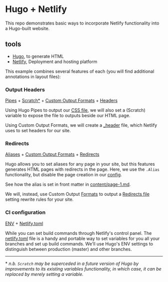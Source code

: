 # Hugo + Netlify

This repo demonstrates basic ways to incorporate Netlify functionality into a Hugo-built website.

## tools

 - [Hugo](http://gohugo.io/), to generate HTML
 - [Netlify](https://www.netlify.com/), Deployment and hosting platform


This example combines several features of each (you will find additional annotations in layout files):

### Output Headers

[Pipes](https://gohugo.io/hugo-pipes/) + [Scratch*](https://gohugo.io/functions/scratch/) + [Custom Output Formats](https://gohugo.io/templates/output-formats) + [Headers](https://www.netlify.com/docs/headers-and-basic-auth/)

Using Hugo Pipes to output our [CSS file](/layouts/partials/head.html), we will also set a (Scratch) variable to expose the file to outputs beside our HTML page.

Using Custom Output Formats, we will create a [_header](/layouts/index.headers) file, which Netlify uses to set headers for our site.


### Redirects

[Aliases](https://gohugo.io/content-management/urls/) + [Custom Output Formats](https://gohugo.io/templates/output-formats) + [Redirects](https://www.netlify.com/docs/redirects/)

Hugo allows you to set aliases for any page in your site, but this features generates HTML pages with redirects in the page. Here, we use the `.Alias` functionality, but disable the page creation in our [config](/config.toml#L5). 

See how the alias is set in front matter in [content/page-1.md](/content/page-1.md).

We will, instead, use Custom Output [Formats](/config.toml#L21) to output a [Redirects file](/layouts/index.redir) setting rewrite rules for your site. 


### CI configuration

[ENV](https://gohugo.io/commands/hugo_env/) + [Netlify.toml](https://www.netlify.com/docs/netlify-toml-reference/)

While you can set build commands through Netlify's control panel. The [netlify.toml](/netlify.toml) file is a handy and portable way to set variables for you all your branches and set up build commands. We'll use Hugo's ENV settings to distinguish between production (master) and other branches.

---

\* _n.b. `Scratch` may be superceded in a future version of Hugo by improvements to its existing variables functionality, in which case, it can be replaced by merely setting a variable._

